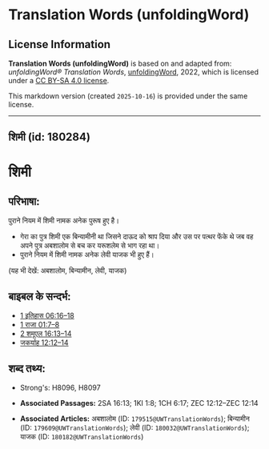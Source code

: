 # Translation Words (unfoldingWord)

## License Information

**Translation Words (unfoldingWord)** is based on and adapted from: _unfoldingWord® Translation Words_, [unfoldingWord](https://unfoldingword.org/utw), 2022, which is licensed under a [CC BY-SA 4.0 license](https://creativecommons.org/licenses/by-sa/4.0/legalcode.en).

This markdown version (created `2025-10-16`) is provided under the same license.



--------------------------------

## शिमी (id: 180284)

शिमी
====

परिभाषा:
--------

पुराने नियम में शिमी नामक अनेक पुरूष हुए है।

* गेरा का पुत्र शिमी एक बिन्यामीनी था जिसने दाऊद को श्राप दिया और उस पर पत्थर फेंके थे जब वह अपने पुत्र अबशालोम से बच कर यरूशलेम से भाग रहा था।
* पुराने नियम में शिमी नामक अनेक लेवी याजक भी हुए हैं।

(यह भी देखें: अबशालोम, बिन्यामीन, लेवी, याजक)

बाइबल के सन्दर्भ:
-----------------

* [1 इतिहास 06:16–18](https://ref.ly/1Chr0:0)
* [1 राजा 01:7–8](https://ref.ly/1Kgs0:0)
* [2 शमूएल 16:13–14](https://ref.ly/2Sam0:0)
* [जकर्याह 12:12–14](https://ref.ly/Zech12:12-Zech12:14)

शब्द तथ्य:
----------

* Strong's: H8096, H8097

* **Associated Passages:** 2SA 16:13; 1KI 1:8; 1CH 6:17; ZEC 12:12–ZEC 12:14
* **Associated Articles:** अबशालोम (ID: `179515@UWTranslationWords`); बिन्यामीन (ID: `179609@UWTranslationWords`); लेवी (ID: `180032@UWTranslationWords`); याजक (ID: `180182@UWTranslationWords`)

